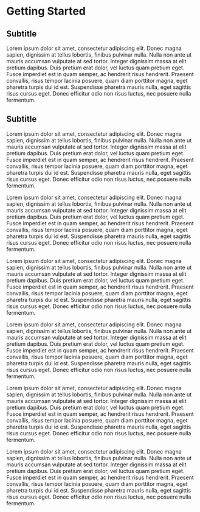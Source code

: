 # Getting Started

## Subtitle

Lorem ipsum dolor sit amet, consectetur adipiscing elit.
Donec magna sapien, dignissim at tellus lobortis, finibus
pulvinar nulla. Nulla non ante ut mauris accumsan
vulputate at sed tortor. Integer dignissim massa at elit
pretium dapibus. Duis pretium erat dolor, vel luctus quam
pretium eget. Fusce imperdiet est in quam semper, ac
hendrerit risus hendrerit. Praesent convallis, risus
tempor lacinia posuere, quam diam porttitor magna, eget
pharetra turpis dui id est. Suspendisse pharetra mauris
nulla, eget sagittis risus cursus eget. Donec efficitur
odio non risus luctus, nec posuere nulla fermentum.

## Subtitle

Lorem ipsum dolor sit amet, consectetur adipiscing elit.
Donec magna sapien, dignissim at tellus lobortis, finibus
pulvinar nulla. Nulla non ante ut mauris accumsan
vulputate at sed tortor. Integer dignissim massa at elit
pretium dapibus. Duis pretium erat dolor, vel luctus quam
pretium eget. Fusce imperdiet est in quam semper, ac
hendrerit risus hendrerit. Praesent convallis, risus
tempor lacinia posuere, quam diam porttitor magna, eget
pharetra turpis dui id est. Suspendisse pharetra mauris
nulla, eget sagittis risus cursus eget. Donec efficitur
odio non risus luctus, nec posuere nulla fermentum.

Lorem ipsum dolor sit amet, consectetur adipiscing elit.
Donec magna sapien, dignissim at tellus lobortis, finibus
pulvinar nulla. Nulla non ante ut mauris accumsan
vulputate at sed tortor. Integer dignissim massa at elit
pretium dapibus. Duis pretium erat dolor, vel luctus quam
pretium eget. Fusce imperdiet est in quam semper, ac
hendrerit risus hendrerit. Praesent convallis, risus
tempor lacinia posuere, quam diam porttitor magna, eget
pharetra turpis dui id est. Suspendisse pharetra mauris
nulla, eget sagittis risus cursus eget. Donec efficitur
odio non risus luctus, nec posuere nulla fermentum.

Lorem ipsum dolor sit amet, consectetur adipiscing elit.
Donec magna sapien, dignissim at tellus lobortis, finibus
pulvinar nulla. Nulla non ante ut mauris accumsan
vulputate at sed tortor. Integer dignissim massa at elit
pretium dapibus. Duis pretium erat dolor, vel luctus quam
pretium eget. Fusce imperdiet est in quam semper, ac
hendrerit risus hendrerit. Praesent convallis, risus
tempor lacinia posuere, quam diam porttitor magna, eget
pharetra turpis dui id est. Suspendisse pharetra mauris
nulla, eget sagittis risus cursus eget. Donec efficitur
odio non risus luctus, nec posuere nulla fermentum.

Lorem ipsum dolor sit amet, consectetur adipiscing elit.
Donec magna sapien, dignissim at tellus lobortis, finibus
pulvinar nulla. Nulla non ante ut mauris accumsan
vulputate at sed tortor. Integer dignissim massa at elit
pretium dapibus. Duis pretium erat dolor, vel luctus quam
pretium eget. Fusce imperdiet est in quam semper, ac
hendrerit risus hendrerit. Praesent convallis, risus
tempor lacinia posuere, quam diam porttitor magna, eget
pharetra turpis dui id est. Suspendisse pharetra mauris
nulla, eget sagittis risus cursus eget. Donec efficitur
odio non risus luctus, nec posuere nulla fermentum.

Lorem ipsum dolor sit amet, consectetur adipiscing elit.
Donec magna sapien, dignissim at tellus lobortis, finibus
pulvinar nulla. Nulla non ante ut mauris accumsan
vulputate at sed tortor. Integer dignissim massa at elit
pretium dapibus. Duis pretium erat dolor, vel luctus quam
pretium eget. Fusce imperdiet est in quam semper, ac
hendrerit risus hendrerit. Praesent convallis, risus
tempor lacinia posuere, quam diam porttitor magna, eget
pharetra turpis dui id est. Suspendisse pharetra mauris
nulla, eget sagittis risus cursus eget. Donec efficitur
odio non risus luctus, nec posuere nulla fermentum.

Lorem ipsum dolor sit amet, consectetur adipiscing elit.
Donec magna sapien, dignissim at tellus lobortis, finibus
pulvinar nulla. Nulla non ante ut mauris accumsan
vulputate at sed tortor. Integer dignissim massa at elit
pretium dapibus. Duis pretium erat dolor, vel luctus quam
pretium eget. Fusce imperdiet est in quam semper, ac
hendrerit risus hendrerit. Praesent convallis, risus
tempor lacinia posuere, quam diam porttitor magna, eget
pharetra turpis dui id est. Suspendisse pharetra mauris
nulla, eget sagittis risus cursus eget. Donec efficitur
odio non risus luctus, nec posuere nulla fermentum.
